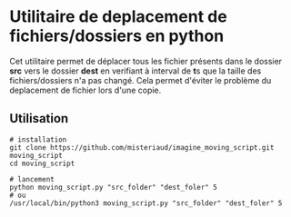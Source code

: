 # Utilitaire de deplacement de fichiers/dossiers en python

Cet utilitaire permet de déplacer tous les fichier présents dans le dossier **src** vers le dossier **dest** en verifiant à interval de **t**s que la taille des fichiers/dossiers n'a pas changé. Cela permet d'éviter le problème du deplacement de fichier lors d'une copie.

## Utilisation

```shell
# installation
git clone https://github.com/misteriaud/imagine_moving_script.git moving_script
cd moving_script

# lancement
python moving_script.py "src_folder" "dest_foler" 5
# ou
/usr/local/bin/python3 moving_script.py "src_folder" "dest_foler" 5
```

